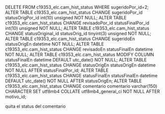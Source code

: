 DELETE FROM c19353_elc.cam_hist_status WHERE sugeridoPor_id=2;
ALTER TABLE c19353_elc.cam_hist_status CHANGE sugeridoPor_id statusOrigPor_id int(10) unsigned NOT NULL;
ALTER TABLE c19353_elc.cam_hist_status CHANGE revisadoPor_id statusFinalPor_id int(10) unsigned NOT NULL;
ALTER TABLE c19353_elc.cam_hist_status CHANGE statusOriginal_id statusOrig_id tinyint(3) unsigned NOT NULL;
ALTER TABLE c19353_elc.cam_hist_status CHANGE sugeridoEn statusOrigEn datetime NOT NULL;
ALTER TABLE c19353_elc.cam_hist_status CHANGE revisadoEn statusFinalEn datetime NOT NULL;
ALTER TABLE c19353_elc.cam_hist_status MODIFY COLUMN statusFinalEn datetime DEFAULT utc_date() NOT NULL;
ALTER TABLE c19353_elc.cam_hist_status CHANGE statusOrigEn statusOrigEn datetime NOT NULL AFTER statusFinalPor_id;
ALTER TABLE c19353_elc.cam_hist_status CHANGE statusFinalEn statusFinalEn datetime DEFAULT utc_date() NOT NULL AFTER statusOrigEn;
ALTER TABLE c19353_elc.cam_hist_status CHANGE comentario comentario varchar(150) CHARACTER SET utf8mb4 COLLATE utf8mb4_general_ci NOT NULL AFTER motivo_id;

quita el status del comentario